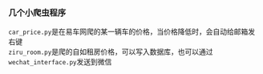 ### 几个小爬虫程序
```car_price.py```是在易车网爬的某一辆车的价格，当价格降低时，会自动给邮箱发右键  
```ziru_room.py```是爬的自如租房价格，可以写入数据库，也可以通过```wechat_interface.py```发送到微信
